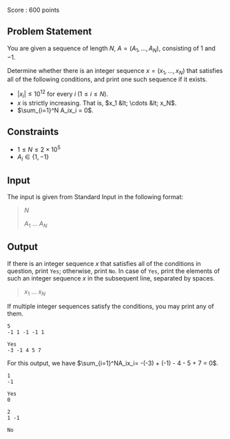 Score : $600$ points

## Problem Statement

You are given a sequence of length $N$, $A = (A_1, \ldots, A_N)$, consisting of $1$ and $-1$.

Determine whether there is an integer sequence $x = (x_1, \ldots, x_N)$ that satisfies all of the following conditions, and print one such sequence if it exists.

- $|x_i| \leq 10^{12}$ for every $i$ ($1\leq i\leq N$).
- $x$ is strictly increasing. That is, $x_1 &lt; \cdots &lt; x_N$.
- $\sum_{i=1}^N A_ix_i = 0$.

## Constraints

- $1\leq N\leq 2\times 10^5$
- $A_i \in \lbrace 1, -1\rbrace$

## Input

The input is given from Standard Input in the following format:

> $N$
> 
> $A_1$ $\ldots$ $A_N$

## Output

If there is an integer sequence $x$ that satisfies all of the conditions in question, print `Yes`; otherwise, print `No`. In case of `Yes`, print the elements of such an integer sequence $x$ in the subsequent line, separated by spaces.

> $x_1$ $\ldots$ $x_N$

If multiple integer sequences satisfy the conditions, you may print any of them.

```input1
5
-1 1 -1 -1 1
```

```output1
Yes
-3 -1 4 5 7
```

For this output, we have $\sum_{i=1}^NA_ix_i= -(-3) + (-1) - 4 - 5 + 7 = 0$.

```input2
1
-1
```

```output2
Yes
0
```

```input3
2
1 -1
```

```output3
No
```